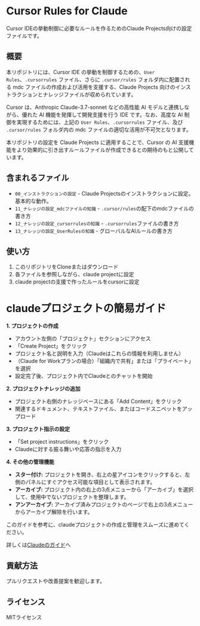 # Cursor Rules for Claude

Cursor IDEの挙動制御に必要なルールを作るためのClaude Projects向けの設定ファイルです。

## 概要

本リポジトリには、Cursor IDE の挙動を制御するための、`User Rules`、`.cursorrules` ファイル、さらに `.cursor/rules` フォルダ内に配置される mdc ファイルの作成および活用を支援する、Claude Projects 向けのインストラクションとナレッジファイルが収められています。

Cursor は、Anthropic Claude-3.7-sonnet などの高性能 AI モデルと連携しながら、優れた AI 機能を発揮して開発支援を行う IDE です。なお、高度な AI 制御を実現するためには、上記の `User Rules`、`.cursorrules` ファイル、及び `.cursor/rules` フォルダ内の mdc ファイルの適切な活用が不可欠となります。

本リポジトリの設定を Claude Projects に適用することで、Cursor の AI 支援機能をより効果的に引き出すルールファイルが作成できるとの期待のもと公開しています。

## 含まれるファイル

- `00_インストラクションの設定` - Claude Projectsのインストラクションに設定。基本的な動作。
- `11_ナレッジの設定_mdcファイルの知識` - `.cursor/rules`の配下のmdcファイルの書き方
- `12_ナレッジの設定_cursorrulesの知識` - `.cursorrules`ファイルの書き方
- `13_ナレッジの設定_UserRulesの知識` - グローバルなAIルールの書き方

## 使い方

1. このリポジトリをCloneまたはダウンロード
2. 各ファイルを参照しながら、claude projectに設定
3. claude projectの支援で作ったルールをcursorに設定

# claudeプロジェクトの簡易ガイド

**1. プロジェクトの作成**  
- アカウント左側の「プロジェクト」セクションにアクセス  
- 「Create Project」をクリック  
- プロジェクト名と説明を入力（Claudeはこれらの情報を利用しません）  
- （Claude for Workプランの場合）「組織内で共有」または「プライベート」を選択  
- 設定完了後、プロジェクト内でClaudeとのチャットを開始

**2. プロジェクトナレッジの追加**  
- プロジェクト右側のナレッジベースにある「Add Content」をクリック  
- 関連するドキュメント、テキストファイル、またはコードスニペットをアップロード

**3. プロジェクト指示の設定**  
- 「Set project instructions」をクリック  
- Claudeに対する振る舞いや応答の指示を入力

**4. その他の管理機能**  
- **スター付け:** プロジェクトを開き、右上の星アイコンをクリックすると、左側のパネルにすぐアクセス可能な項目として表示されます。  
- **アーカイブ:** プロジェクト内の右上の3点メニューから「アーカイブ」を選択して、使用中でないプロジェクトを整理します。  
- **アンアーカイブ:** アーカイブ済みプロジェクトのページで右上の3点メニューからアーカイブ解除を行います。

このガイドを参考に、claudeプロジェクトの作成と管理をスムーズに進めてください。

詳しくは[Claudeのガイド](https://support.anthropic.com/ja/articles/9519177-%E3%83%97%E3%83%AD%E3%82%B8%E3%82%A7%E3%82%AF%E3%83%88%E3%81%AE%E4%BD%9C%E6%88%90%E3%81%A8%E7%AE%A1%E7%90%86%E6%B3%95%E3%81%AF)へ

## 貢献方法

プルリクエストや改善提案を歓迎します。

## ライセンス

MITライセンス 